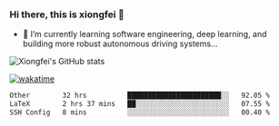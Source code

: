### Hi there, this is xiongfei 👋


- 🌱 I’m currently learning software engineering, deep learning, and building more robust autonomous driving systems...

<!--
**X1on9f31/X1on9f31** is a ✨ _special_ ✨ repository because its `README.md` (this file) appears on your GitHub profile.
Here are some ideas to get you started:
-->

![Xiongfei's GitHub stats](https://github-readme-stats.vercel.app/api?username=X1on9f31)


[![wakatime](https://wakatime.com/badge/user/9e8d5516-d162-43e7-9563-87295d455a71.svg)](https://wakatime.com/@9e8d5516-d162-43e7-9563-87295d455a71)

<!--START_SECTION:waka-->

```txt
Other        32 hrs          ███████████████████████░░   92.05 %
LaTeX        2 hrs 37 mins   ██░░░░░░░░░░░░░░░░░░░░░░░   07.55 %
SSH Config   8 mins          ░░░░░░░░░░░░░░░░░░░░░░░░░   00.40 %
```

<!--END_SECTION:waka-->

